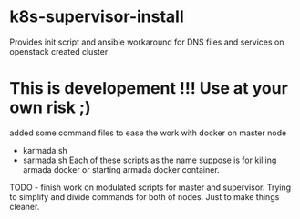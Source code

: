 # k8s-supervisor-install
Provides init script and ansible workaround for DNS files and services on openstack created cluster
# This is developement !!! Use at your own risk ;)

added some command files to ease the work with docker on master node
- karmada.sh
- sarmada.sh
Each of these scripts as the name suppose is for killing armada docker or starting armada docker container.

TODO - finish work on modulated scripts for master and supervisor. Trying to simplify and divide commands for both of nodes. Just to make things cleaner.


